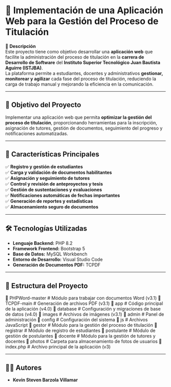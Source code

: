 # 📌 Implementación de una Aplicación Web para la Gestión del Proceso de Titulación

📄 **Descripción**  
Este proyecto tiene como objetivo desarrollar una **aplicación web** que facilite la administración del proceso de titulación en la **carrera de Desarrollo de Software** del **Instituto Superior Tecnológico Juan Bautista Aguirre (ISTJBA)**.  
La plataforma permite a estudiantes, docentes y administrativos **gestionar, monitorear y agilizar** cada fase del proceso de titulación, reduciendo la carga de trabajo manual y mejorando la eficiencia en la comunicación.

---

## 🎯 **Objetivo del Proyecto**  
Implementar una aplicación web que permita **optimizar la gestión del proceso de titulación**, proporcionando herramientas para la inscripción, asignación de tutores, gestión de documentos, seguimiento del progreso y notificaciones automatizadas.

---

## 🚀 **Características Principales**  

✅ **Registro y gestión de estudiantes**  
✅ **Carga y validación de documentos habilitantes**  
✅ **Asignación y seguimiento de tutores**  
✅ **Control y revisión de anteproyectos y tesis**  
✅ **Gestión de sustentaciones y evaluaciones**  
✅ **Notificaciones automáticas de fechas importantes**  
✅ **Generación de reportes y estadísticas**  
✅ **Almacenamiento seguro de documentos**  

---

## 🛠️ **Tecnologías Utilizadas**  

- **Lenguaje Backend:** PHP 8.2  
- **Framework Frontend:** Bootstrap 5  
- **Base de Datos:** MySQL Workbench  
- **Entorno de Desarrollo:** Visual Studio Code  
- **Generación de Documentos PDF:** TCPDF  

---

## 📂 **Estructura del Proyecto**  

📂 PHPWord-master # Módulo para trabajar con documentos Word (v3.1) 📂 TCPDF-main # Generación de archivos PDF (v3.1) 📂 app # Código principal de la aplicación (v4.0) 📂 database # Configuración y migraciones de base de datos (v4.0) 📂 images # Archivos de imágenes (v3.1) 📂 admin # Panel de administración 📂 config # Configuración del sistema 📂 js # Archivos JavaScript 📂 gestor # Módulo para la gestión del proceso de titulación 📂 registrar # Módulo de registro de estudiantes 📂 postulante # Módulo de gestión de postulantes 📂 docente # Módulo para la gestión de tutores y docentes 📂 photos # Carpeta para almacenamiento de fotos de usuarios 📜 index.php # Archivo principal de la aplicación (v3)

---

## 👨‍💻 **Autores**  
- **Kevin Steven Barzola Villamar**
